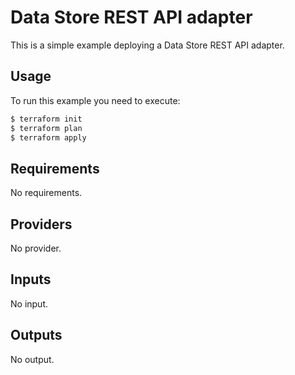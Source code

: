 # Data Store REST API adapter

This is a simple example deploying a Data Store REST API adapter.

## Usage

To run this example you need to execute:

```bash
$ terraform init
$ terraform plan
$ terraform apply
```

<!-- BEGINNING OF PRE-COMMIT-TERRAFORM DOCS HOOK -->
## Requirements

No requirements.

## Providers

No provider.

## Inputs

No input.

## Outputs

No output.

<!-- END OF PRE-COMMIT-TERRAFORM DOCS HOOK -->
